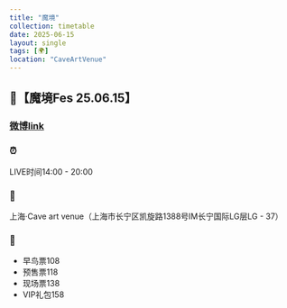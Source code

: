```yaml
---
title: "魔境"
collection: timetable
date: 2025-06-15
layout: single
tags: [🌍]
location: "CaveArtVenue"
---
```



##  🔮【魔境Fes 25.06.15】
### [微博link](https://weibo.com/n/AKIRA_KURO%E6%98%8E%E9%BB%92_OFFiCiAL)
###  ⏰ 
LIVE时间14:00 - 20:00
###  📍 
上海·Cave art venue（上海市长宁区凯旋路1388号IM长宁国际LG层LG - 37）
###  🎫 
- 早鸟票108
- 预售票118
- 现场票138
- VIP礼包158
